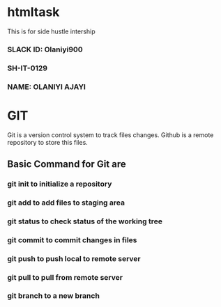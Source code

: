 # htmltask
This is for side hustle intership
### SLACK ID: Olaniyi900
### SH-IT-0129
### NAME: OLANIYI AJAYI
# GIT
Git is a version control system to track files changes.
Github is a remote repository to store this files.
## Basic Command for Git are
### git init to initialize a repository
### git add<file name> to add files to staging area
### git status to check status of the working tree
### git commit to commit changes in files
### git push to push local to remote server
### git pull to pull from remote server
### git branch <branch name> to a new branch
